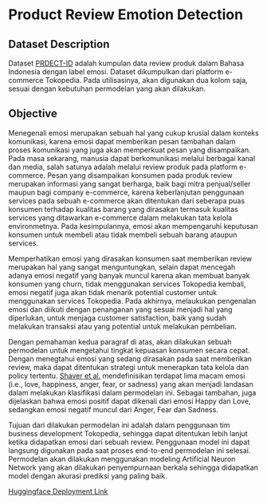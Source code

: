 # Product Review Emotion Detection

## Dataset Description
Dataset [PRDECT-ID]('https://data.mendeley.com/datasets/574v66hf2v/1') adalah kumpulan data review produk dalam Bahasa Indonesia dengan label emosi. Dataset dikumpulkan dari platform e-commerce Tokopedia. Pada utilisasinya, akan digunakan dua kolom saja, sesuai dengan kebutuhan permodelan yang akan dilakukan.

## Objective
Menegenali emosi merupakan sebuah hal yang cukup krusial dalam konteks komunikasi, karena emosi dapat memberikan pesan tambahan dalam proses komunikasi yang juga akan memperkuat pesan yang disampaikan. Pada masa sekarang, manusia dapat berkomunikasi melalui berbagai kanal dan media, salah satunya adalah melalui review produk pada platform e-commerce. Pesan yang disampaikan konsumen pada produk review merupakan informasi yang sangat berharga, baik bagi mitra penjual/seller maupun bagi company e-commerce, karena keberlanjutan penggunaan services pada sebuah e-commerce akan ditentukan dari seberapa puas konsumen terhadap kualitas barang yang dirasakan termasuk kualitas services yang ditawarkan e-commerce dalam melakukan tata kelola environmetnya. Pada kesimpulannya, emosi akan mempengaruhi keputusan konsumen untuk membeli atau tidak membeli sebuah barang ataupun services.

Memperhatikan emosi yang dirasakan konsumen saat memberikan review merupakan hal yang sangat menguntungkan, selain dapat mencegah adanya emosi negatif yang banyak muncul karena akan membuat banyak konsumen yang churn, tidak menggunakan services Tokopedia kembali, emosi negatif juga akan tidak menarik potential customer untuk menggunakan services Tokopedia. Pada akhirnya, melaukukan pengenalan emosi dan diikuti dengan penanganan yang sesuai menjadi hal yang diperlukan, untuk menjaga customer satisfaction, baik yang sudah melakukan transaksi atau yang potential untuk melakukan pembelian.

Dengan pemahaman kedua paragraf di atas, akan dilakukan sebuah permodelan untuk mengetahui tingkat kepuasan konsumen secara cepat. Dengan menegtahui emosi yang sedang dirasakan pada saat memberikan review, maka dapat ditentukan strategi untuk menerapkan tata kelola dan policy tertentu. [Shaver et al.]('https://pdf.sciencedirectassets.com/311593/1-s2.0-S2352340922X0005X/1-s2.0-S2352340922007612/main.pdf?X-Amz-Security-Token=IQoJb3JpZ2luX2VjEHYaCXVzLWVhc3QtMSJHMEUCIGGbXUkM07yDytPLurenRG%2BDQPjoYboTjES7TkP1ykyNAiEAp81oKKR%2FtU9my3RJdvLcB5fps65bnraSzJYshnxSs5cqvAUI7v%2F%2F%2F%2F%2F%2F%2F%2F%2F%2FARAFGgwwNTkwMDM1NDY4NjUiDPPy5L3AiNDFRf45pCqQBUolKmfwYQ%2BVMtPRhpv1%2Fm11%2BO3igZRQWdapPvbWAouXZD5VAowm2SsHr55l%2FnPgzhcuJrqXf%2F43F09mkCS0eIpA7U%2FbS8PQdbC8DQWJdYa7KohR2TNFn%2FymRvjy2N4xrMkEqmFUcaCynFtNqmLKvl2UCQrOjhioDo70TfSXvDu6Xj9CQrbs4OhvX7KIZwIhVcCkofFuILgnW7Z6Xwr%2BZQk6Dm9mK4FNaSWlw7kWb4SzmDJe6zkBXW5gd1R%2BnJhQphZzI2S0UHGqby%2FL2sVUujZ92VbjOzFFd%2BVTKGI%2Fd1dNMgYMUMnpG0GD61oe5y%2Ba56T5nWPOvyP2xy6D32HKBD2Y48RccfeMbzjs6pTPC46tU8l3llztDIDgwt3PdtV3VmhoVvT9rP7l4NHFjd1YqO7nUBXDbeVBotBFYhsqZBGUYxUGNIYech4SvcirfunzUbkZpInS%2BsFd1q%2BEQrg%2FuvcMZopx9StoLDmfIObPD20v6%2B7yT%2FtE4zQ7t2u766dPUNPiUaVjLCEPI2x2IWS0klSnE1vrzf0qd%2FwB8f%2F4rkoPa6gnOEwSpC5DeDDmdMImQqoJbs36EyOlsBo6x0l4y9VSNuHqbYfk94u3WweEv3I5u8rkJE2o0wDEB%2Bgm0KigJkxV%2FSIuLvyZ3gmU72AoZ%2FXQggg9Du5lUe07oTa1U7Twm7%2BhF9UIsG%2BQ%2BCxEQ8nDRDaou8m0jFH7tBco6pv042oUu9GFISXNLo3k9uLX1Hd8lymDIY3eYGYuzVKUufuA999uvfS0nbpsiYbk8YTreUWZp7HR%2BcJ16vh1%2BFyAl3rIuBMe7XOcSRgd%2BxLxUbCRcfs09P9qKSVVlM35U4KvYIPUyt%2FCmWIRTSOKdwVdvwqCMMSQo7kGOrEBJfjwgGwDPtB1%2FxkyCpZvw2b7VDlTtby7T16fIJCS0zliZAsFL2HODkKjz7MlQUEFGG7DvrkGFZ%2BXCGg0opjuanvSlPvHbdoxs79byw85q0ZBJgJmxJiZ30e0oQAHF%2Fs16Gr24U73fs2a%2FZrAuFs8n3Kdjt2NzvCfi7c81vgiMt3%2BB%2BsofJLhDSVRCGAp2uP44v%2B9nKpd6pIGPCGqBpAPzwnheXuRJY6u8BIRqouqmxGT&X-Amz-Algorithm=AWS4-HMAC-SHA256&X-Amz-Date=20241104T142428Z&X-Amz-SignedHeaders=host&X-Amz-Expires=300&X-Amz-Credential=ASIAQ3PHCVTY6ILUS3D3%2F20241104%2Fus-east-1%2Fs3%2Faws4_request&X-Amz-Signature=3b0ec34462f09c214b7b9beb659c40a7179c0e1f1ca117a5d0d0a743ab682a0d&hash=9cfe18a65f6b1b478230853a37df8ea73cf80690dd0e48a1bd592d74f67ab50d&host=68042c943591013ac2b2430a89b270f6af2c76d8dfd086a07176afe7c76c2c61&pii=S2352340922007612&tid=spdf-65d48da7-0cfb-4536-8eb9-5dd25c54a427&sid=47a808e829bf3842a24bc9a1346393bf22adgxrqb&type=client&tsoh=d3d3LnNjaWVuY2VkaXJlY3QuY29t&ua=13025b0a065657535e5e56&rr=8dd544904ebfa8f2&cc=id') mendefinisikan terdapat lima macam emosi (i.e., love, happiness, anger, fear, or sadness) yang akan menjadi landasan dalam melakukan klasifikasi dalam permodelan ini. Sebagai tambahan, juga dijelaskan bahwa emosi positif dapat dikenali dari emosi Happy dan Love, sedangkan emosi negatif muncul dari Anger, Fear dan Sadness.

Tujuan dari dilakukan permodelan ini adalah dalam penggunaan tim business development Tokopedia, sehingga dapat ditentukan lebih lanjut ketika didapatkan emosi dari sebuah review. Penggunaan model ini dapat langsung digunakan pada saat proses end-to-end permodelan ini selesai. Permodelan akan dilakukan menggunakan modeling Artificial Neuron Network yang akan dilakukan penyempurnaan berkala sehingga didapatkan model dengan akurasi prediksi yang paling baik.

[Huggingface Deployment Link]('https://huggingface.co/spaces/Narendraaa/G7P2_SPACE')